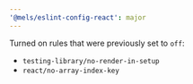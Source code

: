 ```yaml
---
'@mels/eslint-config-react': major
---
```


Turned on rules that were previously set to `off`:

- `testing-library/no-render-in-setup`
- `react/no-array-index-key`
